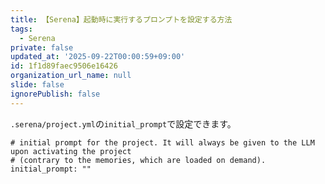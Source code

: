 ```yaml
---
title: 【Serena】起動時に実行するプロンプトを設定する方法
tags:
  - Serena
private: false
updated_at: '2025-09-22T00:00:59+09:00'
id: 1f1d89faec9506e16426
organization_url_name: null
slide: false
ignorePublish: false
---
```

`.serena/project.yml`の`initial_prompt`で設定できます。

```
# initial prompt for the project. It will always be given to the LLM upon activating the project
# (contrary to the memories, which are loaded on demand).
initial_prompt: ""
```
